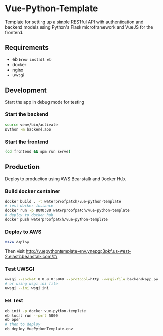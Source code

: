 # Vue-Python-Template

Template for setting up a simple RESTful API with authentication and backend models using Python's Flask microframework and VueJS for the frontend.

## Requirements

- eb `brew install eb`
- docker
- nginx
- uwsgi

## Development

Start the app in debug mode for testing

### Start the backend

```bash
source venv/bin/activate
python -m backend.app
```

### Start the frontend

```bash
(cd frontend && npm run serve)
```

## Production

Deploy to production using AWS Beanstalk and Docker Hub.

### Build docker container

```bash
docker build . -t waterproofpatch/vue-python-template
# test docker instance
docker run -p 8080:80 waterproofpatch/vue-python-template
# deploy to docker hub
docker push waterproofpatch/vue-python-template
```

### Deploy to AWS

```bash
make deploy
```

Then visit http://vuepythontemplate-env.ynepgp3pkf.us-west-2.elasticbeanstalk.com/#/

### Test UWSGI

```bash
uwsgi --socket 0.0.0.0:5000 --protocol=http --wsgi-file backend/app.py --callable app --virtualenv ./venv
# or using wsgi ini file
uwsgi --ini wsgi.ini
```

### EB Test

```bash
eb init -p docker vue-python-template
eb local run --port 5000
eb open
# then to deploy:
eb deploy VuePythonTemplate-env
```
